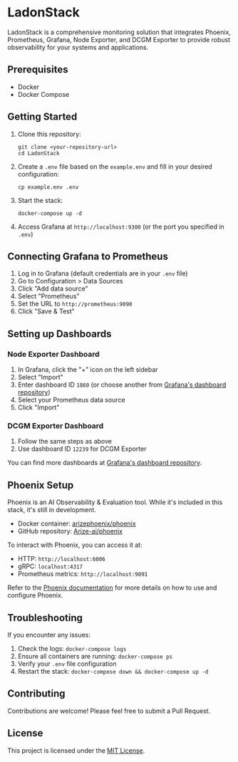 # LadonStack

LadonStack is a comprehensive monitoring solution that integrates Phoenix, Prometheus, Grafana, Node Exporter, and DCGM Exporter to provide robust observability for your systems and applications.

## Prerequisites

- Docker
- Docker Compose

## Getting Started

1. Clone this repository:

   ``` shell
   git clone <your-repository-url>
   cd LadonStack
   ```

2. Create a `.env` file based on the `example.env` and fill in your desired configuration:

   ``` shell
   cp example.env .env
   ```

3. Start the stack:

   ``` shell
   docker-compose up -d
   ```

4. Access Grafana at `http://localhost:9300` (or the port you specified in `.env`)

## Connecting Grafana to Prometheus

1. Log in to Grafana (default credentials are in your `.env` file)
2. Go to Configuration > Data Sources
3. Click "Add data source"
4. Select "Prometheus"
5. Set the URL to `http://prometheus:9090`
6. Click "Save & Test"

## Setting up Dashboards

### Node Exporter Dashboard

1. In Grafana, click the "+" icon on the left sidebar
2. Select "Import"
3. Enter dashboard ID `1860` (or choose another from [Grafana's dashboard repository](https://grafana.com/grafana/dashboards/))
4. Select your Prometheus data source
5. Click "Import"

### DCGM Exporter Dashboard

1. Follow the same steps as above
2. Use dashboard ID `12239` for DCGM Exporter

You can find more dashboards at [Grafana's dashboard repository](https://grafana.com/grafana/dashboards/).

## Phoenix Setup

Phoenix is an AI Observability & Evaluation tool. While it's included in this stack, it's still in development.

- Docker container: [arizephoenix/phoenix](https://hub.docker.com/r/arizephoenix/phoenix)
- GitHub repository: [Arize-ai/phoenix](https://github.com/Arize-ai/phoenix)

To interact with Phoenix, you can access it at:

- HTTP: `http://localhost:6006`
- gRPC: `localhost:4317`
- Prometheus metrics: `http://localhost:9091`

Refer to the [Phoenix documentation](https://github.com/Arize-ai/phoenix/blob/main/README.md) for more details on how to use and configure Phoenix.

## Troubleshooting

If you encounter any issues:

1. Check the logs: `docker-compose logs`
2. Ensure all containers are running: `docker-compose ps`
3. Verify your `.env` file configuration
4. Restart the stack: `docker-compose down && docker-compose up -d`

## Contributing

Contributions are welcome! Please feel free to submit a Pull Request.

## License

This project is licensed under the [MIT License](LICENSE).
